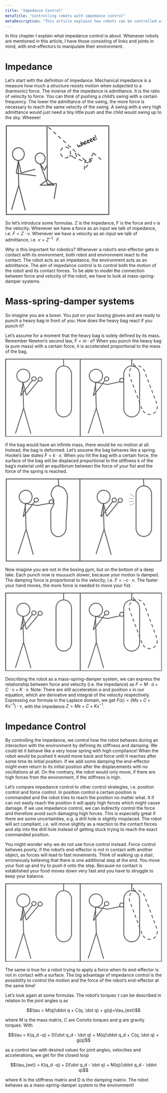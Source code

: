 ```yaml
---
title: "Impedance Control"
metaTitle: "Controlling robots with impedance control"
metaDescription: "This article explains how robots can be controlled with impedance control"
---
```


In this chapter I explain what impedance control is about. Whenever robots are mentioned in this article, I have those consisting of links and joints in mind, with end-effectors to manipulate their environment.

# Impedance

Let’s start with the definition of impedance.
Mechanical impedance is a measure how much a structure resists motion when subjected to a (harmonic) force. The inverse of the impedance is admittance. It is the ratio of velocity to force. You can think of pushing a child’s swing with a certain frequency. The lower the admittance of the swing, the more force is necessary to reach the same velocity of the swing. A swing with a very high admittance would just need a tiny little push and the child would swing up to the sky. Wheeee!

![swing](../../images/impedance/swing.png "Swing")

So let’s introduce some formulas. Z is the impedance, F is the force and v is the velocity. Whenever we have a force as an input we talk of impedance, i.e. $F = Z \cdot v$. Whenever we have a velocity as an input we talk of admittance, i.e. $v = Z^{-1}\cdot F$.

Why is this important for robotics? Whenever a robot’s end-effector gets in contact with its environment, both robot and environment react to the contact. The robot acts as an impedance, the environment acts as an admittance. The aim of impedance control is to control both the motion of the robot and its contact forces. To be able to model the connection between force and velocity of the robot, we have to look at mass-spring-damper systems.

# Mass-spring-damper systems

So imagine you are a boxer. You put on your boxing gloves and are ready to punch a heavy bag in front of you. How does the heavy bag react if you punch it?

Let’s assume for a moment that the heavy bag is solely defined by its mass. Remember Newton’s second law, $F=m\cdot a$? When you punch the heavy bag (a pure mass) with a certain force, it is accelerated proportional to the mass of the bag.

![bag](../../images/impedance/bag.png "Bag")

If the bag would have an infinite mass, there would be no motion at all. Instead, the bag is deformed. Let’s assume the bag behaves like a spring. Hooke’s law states $F=k\cdot x$. When you hit the bag with a certain force, the surface of the bag will be displaced proportional to the stiffness k of the bag’s material until an equilibrium between the force of your fist and the force of the spring is reached.

![bag_mass](../../images/impedance/bag_mass.png "Bag Mass")

Now imagine you are not in the boxing gym, but on the bottom of a deep lake. Each punch now is muuuuch slower, because your motion is damped. The damping force is proportional to the velocity, i.e. $F=-c \cdot v$. The faster your hand moves, the more force is needed to move your fist.

![water](../../images/impedance/bag.png "Water")

Describing the robot as a mass-spring-damper system, we can express the relationship between force and velocity (i.e. the impedance) as $F=M\cdot a + C \cdot v + K \cdot x$. Note: There are still acceleration $a$ and position $x$ in our equation, which are derivative and integral of the velocity respectively. Expressing our formula in the Laplace domain, we get $F(s)=(Ms+C+Ks^{-1})\cdot v$, with the impedance $Z = Ms+C+Ks^{-1}$.

# Impedance Control

By controlling the impedance, we control how the robot behaves during an interaction with the environment by defining its stiffness and damping. We could let it behave like a very loose spring with high compliance! When the robot would be pushed it would move back and force until it reaches after some time its initial position. If we add some damping the end-effector might even return to its initial position after the displacements with no oscillations at all. On the contrary, the robot would only move, if there are high forces from the environment, if the stiffness is high.

Let’s compare impedance control to other control strategies, i.e. position control and force control. In position control a certain position is commanded and the robot tries to reach the position no matter what. It if can not easily reach the position it will apply high forces which might cause damage. If we use impedance control, we can indirectly control the force and therefore avoid such damaging high forces. This is especially great if there are some uncertainties, e.g. a drill hole is slightly misplaced. The robot will act compliant, i.e. will move slightly as a reaction to the contact forces and slip into the drill hole instead of getting stuck trying to reach the exact commanded position.

You might wonder why we do not use force control instead. Force control behaves poorly, if the robot’s end-effector is not in contact with another object, as forces will lead to fast movements. Think of walking up a stair, erroneously believing that there is one additional step at the end. You move your foot up and try to push it onto the step. Because no contact is established your food moves down very fast and you have to struggle to keep your balance.

![stair](../../images/impedance/bag.png "Stair")

The same is true for a robot trying to apply a force when its end-effector is not in contact with a surface. The big advantage of impedance control is the possibility to control the motion and the force of the robot’s end-effector at the same time!

Let’s look again at some formulas. The robot’s torques $\tau$ can be described in relation to the joint angles q as

$$\tau = M(q)\ddot q + C(q, \dot q) + g(q)+\tau_{ext}$$

where M is the mass matrix, C are Coriolis torques and g are gravity torques. With

$$\tau = K(q_d -q) + D(\dot q_d - \dot q) + M(q)\ddot q_d + C(q, \dot q) + g(q)$$

as a control law with desired values for joint angles, velocities and accelerations, we get for the closed loop

$$\tau_{ext} = K(q_d -q) + D(\dot q_d - \dot q) + M(q)(\ddot q_d - \ddot q)$$

where K is the stiffness matrix and D is the damping matrix. The robot behaves as a mass-spring-damper system to the environment!